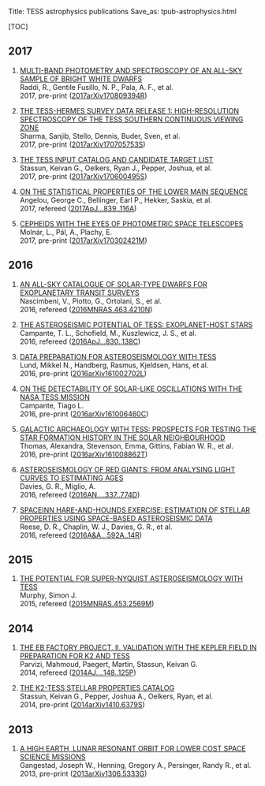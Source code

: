 Title: TESS astrophysics publications
Save_as: tpub-astrophysics.html

[TOC]


2017
----

1. [MULTI-BAND PHOTOMETRY AND SPECTROSCOPY OF AN ALL-SKY SAMPLE OF BRIGHT WHITE DWARFS](http://adsabs.harvard.edu/abs/2017arXiv170809394R)  
Raddi, R., Gentile Fusillo, N. P., Pala, A. F., et al.    
2017, pre-print ([2017arXiv170809394R](http://adsabs.harvard.edu/abs/2017arXiv170809394R))  

2. [THE TESS-HERMES SURVEY DATA RELEASE 1: HIGH-RESOLUTION SPECTROSCOPY OF THE TESS SOUTHERN CONTINUOUS VIEWING ZONE](http://adsabs.harvard.edu/abs/2017arXiv170705753S)  
Sharma, Sanjib, Stello, Dennis, Buder, Sven, et al.    
2017, pre-print ([2017arXiv170705753S](http://adsabs.harvard.edu/abs/2017arXiv170705753S))  

3. [THE TESS INPUT CATALOG AND CANDIDATE TARGET LIST](http://adsabs.harvard.edu/abs/2017arXiv170600495S)  
Stassun, Keivan G., Oelkers, Ryan J., Pepper, Joshua, et al.    
2017, pre-print ([2017arXiv170600495S](http://adsabs.harvard.edu/abs/2017arXiv170600495S))  

4. [ON THE STATISTICAL PROPERTIES OF THE LOWER MAIN SEQUENCE](http://adsabs.harvard.edu/abs/2017ApJ...839..116A)  
Angelou, George C., Bellinger, Earl P., Hekker, Saskia, et al.    
2017, refereed ([2017ApJ...839..116A](http://adsabs.harvard.edu/abs/2017ApJ...839..116A))  

5. [CEPHEIDS WITH THE EYES OF PHOTOMETRIC SPACE TELESCOPES](http://adsabs.harvard.edu/abs/2017arXiv170302421M)  
Molnár, L., Pál, A., Plachy, E.    
2017, pre-print ([2017arXiv170302421M](http://adsabs.harvard.edu/abs/2017arXiv170302421M))  


2016
----

1. [AN ALL-SKY CATALOGUE OF SOLAR-TYPE DWARFS FOR EXOPLANETARY TRANSIT SURVEYS](http://adsabs.harvard.edu/abs/2016MNRAS.463.4210N)  
Nascimbeni, V., Piotto, G., Ortolani, S., et al.    
2016, refereed ([2016MNRAS.463.4210N](http://adsabs.harvard.edu/abs/2016MNRAS.463.4210N))  

2. [THE ASTEROSEISMIC POTENTIAL OF TESS: EXOPLANET-HOST STARS](http://adsabs.harvard.edu/abs/2016ApJ...830..138C)  
Campante, T. L., Schofield, M., Kuszlewicz, J. S., et al.    
2016, refereed ([2016ApJ...830..138C](http://adsabs.harvard.edu/abs/2016ApJ...830..138C))  

3. [DATA PREPARATION FOR ASTEROSEISMOLOGY WITH TESS](http://adsabs.harvard.edu/abs/2016arXiv161002702L)  
Lund, Mikkel N., Handberg, Rasmus, Kjeldsen, Hans, et al.    
2016, pre-print ([2016arXiv161002702L](http://adsabs.harvard.edu/abs/2016arXiv161002702L))  

4. [ON THE DETECTABILITY OF SOLAR-LIKE OSCILLATIONS WITH THE NASA TESS MISSION](http://adsabs.harvard.edu/abs/2016arXiv161006460C)  
Campante, Tiago L.    
2016, pre-print ([2016arXiv161006460C](http://adsabs.harvard.edu/abs/2016arXiv161006460C))  

5. [GALACTIC ARCHAEOLOGY WITH TESS: PROSPECTS FOR TESTING THE STAR FORMATION HISTORY IN THE SOLAR NEIGHBOURHOOD](http://adsabs.harvard.edu/abs/2016arXiv161008862T)  
Thomas, Alexandra, Stevenson, Emma, Gittins, Fabian W. R., et al.    
2016, pre-print ([2016arXiv161008862T](http://adsabs.harvard.edu/abs/2016arXiv161008862T))  

6. [ASTEROSEISMOLOGY OF RED GIANTS: FROM ANALYSING LIGHT CURVES TO ESTIMATING AGES](http://adsabs.harvard.edu/abs/2016AN....337..774D)  
Davies, G. R., Miglio, A.    
2016, refereed ([2016AN....337..774D](http://adsabs.harvard.edu/abs/2016AN....337..774D))  

7. [SPACEINN HARE-AND-HOUNDS EXERCISE: ESTIMATION OF STELLAR PROPERTIES USING SPACE-BASED ASTEROSEISMIC DATA](http://adsabs.harvard.edu/abs/2016A&A...592A..14R)  
Reese, D. R., Chaplin, W. J., Davies, G. R., et al.    
2016, refereed ([2016A&A...592A..14R](http://adsabs.harvard.edu/abs/2016A&A...592A..14R))  


2015
----

1. [THE POTENTIAL FOR SUPER-NYQUIST ASTEROSEISMOLOGY WITH TESS](http://adsabs.harvard.edu/abs/2015MNRAS.453.2569M)  
Murphy, Simon J.    
2015, refereed ([2015MNRAS.453.2569M](http://adsabs.harvard.edu/abs/2015MNRAS.453.2569M))  


2014
----

1. [THE EB FACTORY PROJECT. II. VALIDATION WITH THE KEPLER FIELD IN PREPARATION FOR K2 AND TESS](http://adsabs.harvard.edu/abs/2014AJ....148..125P)  
Parvizi, Mahmoud, Paegert, Martin, Stassun, Keivan G.    
2014, refereed ([2014AJ....148..125P](http://adsabs.harvard.edu/abs/2014AJ....148..125P))  

2. [THE K2-TESS STELLAR PROPERTIES CATALOG](http://adsabs.harvard.edu/abs/2014arXiv1410.6379S)  
Stassun, Keivan G., Pepper, Joshua A., Oelkers, Ryan, et al.    
2014, pre-print ([2014arXiv1410.6379S](http://adsabs.harvard.edu/abs/2014arXiv1410.6379S))  


2013
----

1. [A HIGH EARTH, LUNAR RESONANT ORBIT FOR LOWER COST SPACE SCIENCE MISSIONS](http://adsabs.harvard.edu/abs/2013arXiv1306.5333G)  
Gangestad, Joseph W., Henning, Gregory A., Persinger, Randy R., et al.    
2013, pre-print ([2013arXiv1306.5333G](http://adsabs.harvard.edu/abs/2013arXiv1306.5333G))  
